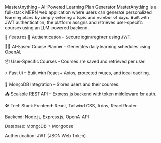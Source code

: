 MasterAnything – AI-Powered Learning Plan Generator
MasterAnything is a full-stack MERN web application where users can generate personalized learning plans by simply entering a topic and number of days. Built with JWT authentication, the platform assigns and retrieves user-specific courses using an LLM-powered backend.

🚀 Features
🔐 Authentication – Secure login/register using JWT.

🧑‍🎓 AI-Based Course Planner – Generates daily learning schedules using OpenAI.

📦 User-Specific Courses – Courses are saved and retrieved per user.

⚡ Fast UI – Built with React + Axios, protected routes, and local caching.

💾 MongoDB Integration – Stores users and their courses.

📤 Scalable REST API – Express.js backend with token middleware for auth.

🛠️ Tech Stack
Frontend: React, Tailwind CSS, Axios, React Router

Backend: Node.js, Express.js, OpenAI API

Database: MongoDB + Mongoose

Authentication: JWT (JSON Web Token)
